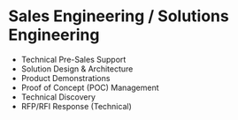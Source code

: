 # Sales Engineering / Solutions Engineering

- Technical Pre-Sales Support
- Solution Design & Architecture
- Product Demonstrations
- Proof of Concept (POC) Management
- Technical Discovery
- RFP/RFI Response (Technical)